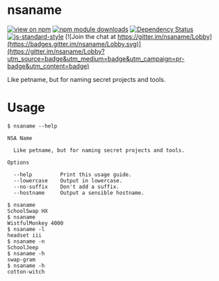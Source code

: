 # nsaname

[![view on npm](http://img.shields.io/npm/v/nsaname.svg)](https://www.npmjs.org/package/nsaname)
[![npm module downloads](http://img.shields.io/npm/dt/nsaname.svg)](https://www.npmjs.org/package/nsaname)
[![Dependency Status](https://david-dm.org/rbanffy/nsaname.svg)](https://david-dm.org/rbanffy/nsaname)
[![js-standard-style](https://img.shields.io/badge/code%20style-standard-brightgreen.svg)](https://github.com/feross/standard)
[![Join the chat at https://gitter.im/nsaname/Lobby](https://badges.gitter.im/nsaname/Lobby.svg)](https://gitter.im/nsaname/Lobby?utm_source=badge&utm_medium=badge&utm_campaign=pr-badge&utm_content=badge)


Like petname, but for naming secret projects and tools.

# Usage

```
$ nsaname --help

NSA Name

  Like petname, but for naming secret projects and tools.

Options

  --help         Print this usage guide.
  --lowercase    Output in lowercase.
  --no-suffix    Don't add a suffix.
  --hostname     Output a sensible hostname.

$ nsaname
SchoolSwap HX
$ nsaname
WistfulMonkey 4000
$ nsaname -l
headset iii
$ nsaname -n
SchoolJeep
$ nsaname -h
swap-gram
$ nsaname -h
cotton-witch
```
